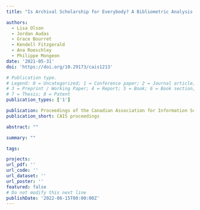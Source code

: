 ```yaml
---
title: "Is Archival Scholarship for Everybody? A Bibliometric Analysis of Gender and Knowledge Production in the Archival Field, 1981–2019"

authors:
  - Lisa Olson
  - Jordan Audas
  - Grace Bourret
  - Kendell Fitzgerald
  - Ana Roeschley
  - Philippe Mongeon
date: '2021-05-31'
doi: 'https://doi.org/10.29173/cais1213'

# Publication type.
# Legend: 0 = Uncategorized; 1 = Conference paper; 2 = Journal article;
# 3 = Preprint / Working Paper; 4 = Report; 5 = Book; 6 = Book section;
# 7 = Thesis; 8 = Patent
publication_types: ['1']

publication: Proceedings of the Canadian Association for Information Science conference
publication_short: CAIS proceedings

abstract: ""

summary: ""

tags:

projects:
url_pdf: ''
url_code: ''
url_dataset: ''
url_poster: ''
featured: false
# Do not modify this next line
publishDate: '2022-06-15T00:00:00Z'
---
```

